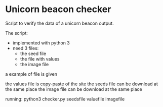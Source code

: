 # Unicorn beacon checker

Script to verify the data of a unicorn beacon output.

The script:
  - implemented with python 3
  - need 3 files:
    - the seed file
    - the file with values
    - the image file


a example of file is given

the values file is copy-paste of the site
the seeds file can be download at the same place
the image file can be download at the same place


running:
python3 checker.py seedsfile valuefile imagefile

